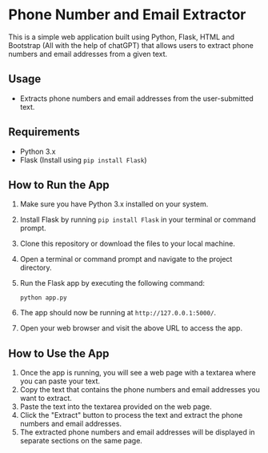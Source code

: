 # Phone Number and Email Extractor

This is a simple web application built using Python, Flask, HTML and Bootstrap (All with the help of chatGPT) that allows users to extract phone numbers and email addresses from a given text.

## Usage

- Extracts phone numbers and email addresses from the user-submitted text.

## Requirements

- Python 3.x
- Flask (Install using `pip install Flask`)

## How to Run the App

1. Make sure you have Python 3.x installed on your system.
2. Install Flask by running `pip install Flask` in your terminal or command prompt.
3. Clone this repository or download the files to your local machine.
4. Open a terminal or command prompt and navigate to the project directory.
5. Run the Flask app by executing the following command:

   ```
   python app.py
   ```

6. The app should now be running at `http://127.0.0.1:5000/`.
7. Open your web browser and visit the above URL to access the app.

## How to Use the App

1. Once the app is running, you will see a web page with a textarea where you can paste your text.
2. Copy the text that contains the phone numbers and email addresses you want to extract.
3. Paste the text into the textarea provided on the web page.
4. Click the "Extract" button to process the text and extract the phone numbers and email addresses.
5. The extracted phone numbers and email addresses will be displayed in separate sections on the same page.

